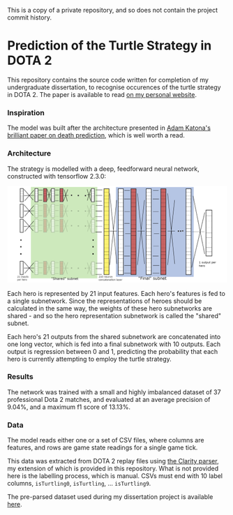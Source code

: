 This is a copy of a private repository, and so does not contain the project commit history.

# Prediction of the Turtle Strategy in DOTA 2
This repository contains the source code written for completion of my undergraduate dissertation, to recognise occurences of the turtle strategy in DOTA 2. The paper is available to read [on my personal website](https://jasperlaw.dev).

### Inspiration

The model was built after the architecture presented in [Adam Katona's brilliant paper on death prediction](https://arxiv.org/abs/1906.03939), which is well worth a read.


### Architecture

The strategy is modelled with a deep, feedforward neural network, constructed with tensorflow 2.3.0:

![Rough architecture sketch](rough_architecture_sketch.png?raw=true "Rough architecture sketch")

Each hero is represented by 21 input features. Each hero's features is fed to a single subnetwork. Since the representations of heroes should be calculated in the same way, the weights of these hero subnetworks are shared - and so the hero representation subnetwork is called the "shared" subnet.

Each hero's 21 outputs from the shared subnetwork are concatenated into one long vector, which is fed into a final subnetwork with 10 outputs. Each output is regression between 0 and 1, predicting the probability that each hero is currently attempting to employ the turtle strategy.

### Results

The network was trained with a small and highly imbalanced dataset of 37 professional Dota 2 matches, and evaluated at an average precision of 9.04%, and a maximum f1 score of 13.13%.

### Data

The model reads either one or a set of CSV files, where columns are features, and rows are game state readings for a single game tick.

This data was extracted from DOTA 2 replay files using [the Clarity parser](https://github.com/skadistats/clarity), my extension of which is provided in this repository. What is not provided here is the labelling process, which is manual. CSVs must end with 10 label columns, `isTurtling0`, `isTurtling`, ... `isTurtling9`.

The pre-parsed dataset used during my dissertation project is available [here](https://drive.google.com/drive/folders/1y8d6Tg5yoOP-5FK4eDECRm4n1Woh_T6X?usp=sharing).